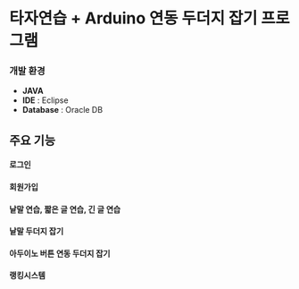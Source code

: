 # 타자연습 + Arduino 연동 두더지 잡기 프로그램

### 개발 환경
- **JAVA**
- **IDE** : Eclipse
- **Database** : Oracle DB

## 주요 기능
#### 로그인
#### 회원가입
#### 낱말 연습, 짧은 글 연습, 긴 글 연습
#### 낱말 두더지 잡기
#### 아두이노 버튼 연동 두더지 잡기
#### 랭킹시스템
